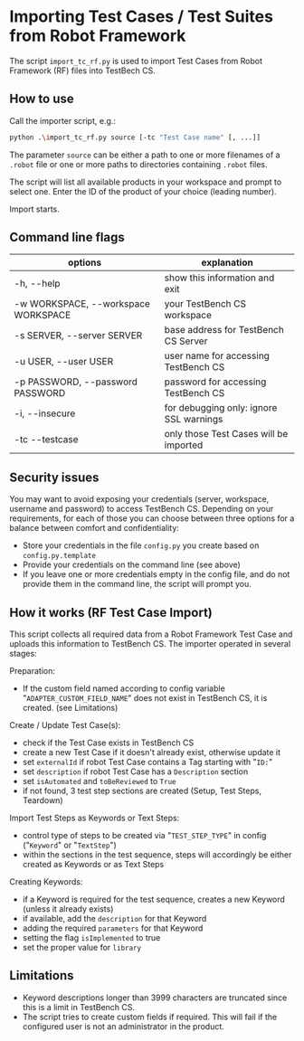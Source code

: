 # **Importing Test Cases / Test Suites from Robot Framework**

The script `import_tc_rf.py` is used to import Test Cases from Robot Framework (RF) files into TestBech CS.

## **How to use**

Call the importer script, e.g.:

```bash
python .\import_tc_rf.py source [-tc "Test Case name" [, ...]]
```

The parameter `source` can be either a path to one or more filenames of a `.robot` file or one or more paths to directories containing `.robot` files.

The script will list all available products in your workspace and prompt to select one. Enter the ID of the product of your choice (leading number).

Import starts.

## **Command line flags**

| options | explanation |
| -------| --- |
  -h, --help | show this information and exit
  -w WORKSPACE, --workspace WORKSPACE | your TestBench CS workspace
  -s SERVER, --server SERVER | base address for TestBench CS Server
  -u USER, --user USER | user name for accessing TestBench CS
  -p PASSWORD, --password PASSWORD | password for accessing TestBench CS
  -i, --insecure | for debugging only: ignore SSL warnings
  -tc --testcase | only those Test Cases will be imported

## **Security issues**

You may want to avoid exposing your credentials (server, workspace, username and password) to access TestBench CS. Depending on your requirements, for each of those you can choose between three options for a balance between comfort and confidentiality:

* Store your credentials in the file `config.py` you create based on `config.py.template`
* Provide your credentials on the command line (see above)
* If you leave one or more credentials empty in the config file, and do not provide them in the command line, the script will prompt you.

## **How it works (RF Test Case Import)**

This script collects all required data from a Robot Framework Test Case and uploads this information to TestBench CS.
The importer operated in several stages:

Preparation:

* If the custom field  named according to config variable "`ADAPTER_CUSTOM_FIELD_NAME`" does not exist in TestBench CS, it is created. (see Limitations)

Create / Update Test Case(s):

* check if the Test Case exists in TestBench CS
* create a new Test Case if it doesn't already exist, otherwise update it
* set `externalId` if robot Test Case contains a Tag starting with "`ID:`"
* set `description` if robot Test Case has a `Description` section
* set `isAutomated` and `toBeReviewed` to `True`
* if not found, 3 test step sections are created (Setup, Test Steps, Teardown)

Import Test Steps as Keywords or Text Steps:

* control type of steps to be created via "`TEST_STEP_TYPE`" in config ("`Keyword`" or "`TextStep`")
* within the sections in the test sequence, steps will accordingly be either created as Keywords or as Text Steps

Creating Keywords:

* if a Keyword is required for the test sequence, creates a new Keyword (unless it already exists)
* if available, add the `description` for that Keyword
* adding the required `parameters` for that Keyword
* setting the flag `isImplemented` to true
* set the proper value for `library`

## **Limitations**

* Keyword descriptions longer than 3999 characters are truncated since this is a limit in TestBench CS.
* The script tries to create custom fields if required. This will fail if the configured user is not an administrator in the product.